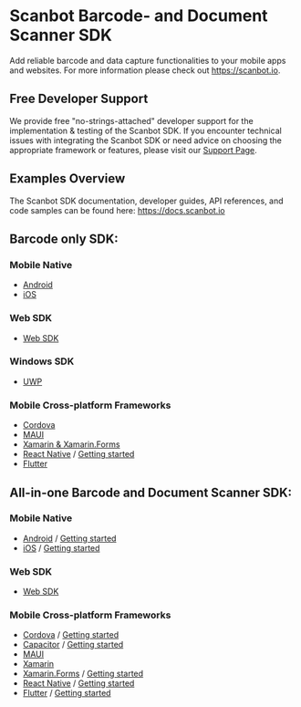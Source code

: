# Scanbot Barcode- and Document Scanner SDK
Add reliable barcode and data capture functionalities to your mobile apps and websites. 
For more information please check out https://scanbot.io.


## Free Developer Support

We provide free "no-strings-attached" developer support for the implementation & testing of the Scanbot SDK.
If you encounter technical issues with integrating the Scanbot SDK or need advice on choosing the appropriate
framework or features, please visit our [Support Page](https://docs.scanbot.io/support/).


## Examples Overview
The Scanbot SDK documentation, developer guides, API references, and code samples can be found here: 
https://docs.scanbot.io


## Barcode only SDK:

### Mobile Native
- [Android](https://github.com/doo/scanbot-barcode-scanner-sdk-example-android)
- [iOS](https://github.com/doo/scanbot-barcode-scanner-sdk-example-ios)

### Web SDK
- [Web SDK](https://github.com/doo/scanbot-sdk-example-web)

### Windows SDK
- [UWP](https://github.com/doo/scanbot-barcode-scanner-sdk-example-windows)

### Mobile Cross-platform Frameworks
- [Cordova](https://github.com/doo/scanbot-barcode-scanner-sdk-example-cordova-ionic)
- [MAUI](https://github.com/doo/scanbot-barcode-sdk-maui-example)
- [Xamarin & Xamarin.Forms](https://github.com/doo/scanbot-barcode-scanner-sdk-example-xamarin)
- [React Native](https://github.com/doo/scanbot-barcode-scanner-sdk-example-react-native) / [Getting started](https://scanbot.io/blog/react-native-scanner-tutorial/)
- [Flutter](https://github.com/doo/scanbot-barcode-scanner-sdk-example-flutter)


## All-in-one Barcode and Document Scanner SDK:

### Mobile Native
- [Android](https://github.com/doo/scanbot-sdk-example-android) / [Getting started](https://scanbot.io/blog/android-app-development-tutorial/)
- [iOS](https://github.com/doo/scanbot-sdk-example-ios) / [Getting started](https://scanbot.io/blog/ios-app-development-tutorial/)

### Web SDK
- [Web SDK](https://github.com/doo/scanbot-sdk-example-web)

### Mobile Cross-platform Frameworks
- [Cordova](https://github.com/doo/scanbot-sdk-example-ionic) / [Getting started](https://scanbot.io/blog/cordova-tutorial-how-to-integrate-our-scanning-functionalities/)
- [Capacitor](https://github.com/doo/scanbot-sdk-example-capacitor-ionic) / [Getting started](https://scanbot.io/blog/ionic-capacitor-scanner-tutorial/)
- [MAUI](https://github.com/doo/scanbot-sdk-maui-example)
- [Xamarin](https://github.com/doo/scanbot-sdk-example-xamarin)
- [Xamarin.Forms](https://github.com/doo/scanbot-sdk-example-xamarin-forms) / [Getting started](https://scanbot.io/blog/xamarin-forms-tutorial-sdk/)
- [React Native](https://github.com/doo/scanbot-sdk-example-react-native) / [Getting started](https://scanbot.io/blog/react-native-app-tutorial-how-to-integrate-our-scanning-functionalities/)
- [Flutter](https://github.com/doo/scanbot-sdk-example-flutter) / [Getting started](https://scanbot.io/blog/flutter-scanner-add-scanning-features-to-ios-and-android-flutter-apps/)
